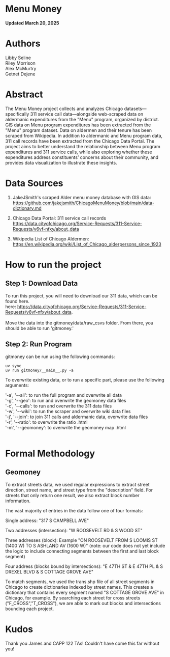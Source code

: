 # **Menu Money** 
**Updated March 20, 2025**
   
# **Authors**
Libby Seline <br>
Riley Morrison <br>
Alex McMurtry <br>
Getnet Dejene <br>

# Abstract <br>
The Menu Money project collects and analyzes Chicago datasets—specifically 311 service call data—alongside web-scraped data on aldermanic expenditures from the "Menu" program, organized by district. GIS data on Menu program expenditures has been extracted from the "Menu" program dataset. Data on aldermen and their tenure has been scraped from Wikipedia. In addition to aldermanic and Menu program data, 311 call records have been extracted from the Chicago Data Portal. The project aims to better understand the relationship between Menu program expenditures and 311 service calls, while also exploring whether these expenditures address constituents’ concerns about their community, and provides data visualization to illustrate these insights.

# Data Sources

1. JakeJSmith's scraped Alder menu money database with GIS data: 
        https://github.com/jakejsmith/ChicagoMenuMoney/blob/main/data-dictionary.md

2. Chicago Data Portal: 311 service call records
        https://data.cityofchicago.org/Service-Requests/311-Service-Requests/v6vf-nfxy/about_data

3. Wikipedia List of Chicago Aldermen:
        https://en.wikipedia.org/wiki/List_of_Chicago_alderpersons_since_1923
      
# How to run the project
## Step 1: Download Data
To run this project, you will need to download our 311 data, which can be found here.  
here: https://data.cityofchicago.org/Service-Requests/311-Service-Requests/v6vf-nfxy/about_data. <br>
<br>
Move the data into the gitmoney/data/raw_csvs folder. From there, you should be able to run 'gitmoney.'

## Step 2: Run Program
gitmoney can be run using the following commands:

```
uv sync
uv run gitmoney/__main__.py -a
```

To overwrite existing data, or to run a specific part, please use the following arguments:
<br>

'-a', '--all': to run the full program and overwrite all data <br>
'-g', '--geo': to run and overwrite the geomoney data files <br>
'-c', '--calls': to run and overwrite the 311 data files <br>
'-w', '--wiki': to run the scraper and overwrite wiki data files <br>
'-j', '--join': to join 311 calls and aldermanic data, overwrite data files <br>
'-r', '--ratio': to overwrite the ratio .html <br>
'-m', '--geomoney': to overwrite the geomoney map .html <br>
<br>

# Formal Methodology

## Geomoney
To extract streets data, we used regular expressions to extract street
direction, street name, and street type from the "description" field. 
For streets that only return one result, we also extract block number
information.

The vast majority of entries in the data follow one of four formats:

Single address: "317 S CAMPBELL AVE"

Two addresses (intersection): "W ROOSEVELT RD & S WOOD ST"

Three addresses (block): Example "ON ROOSEVELT FROM S LOOMIS ST (1400 W) TO S
ASHLAND AV (1600 W)" (note: our code does not yet include the logic to include
connecting segments between the first and last block segment)

Four address (blocks bound by intersections): "E 47TH ST & E 47TH PL &
S DREXEL BLVD & S COTTAGE GROVE AVE"

To match segments, we used the trans.shp file of all street segments in 
Chicago to create dictionaries indexed by street names. This creates a
dictionary that contains every segment named "S COTTAGE GROVE AVE" in Chicago,
for example. By searching each street for cross streets ("F_CROSS","T_CROSS"),
we are able to mark out blocks and intersections bounding each project. 

# Kudos

Thank you James and CAPP 122 TAs! Couldn't have come this far without you!
